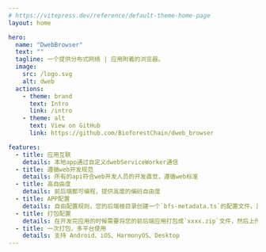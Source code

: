 ```yaml
---
# https://vitepress.dev/reference/default-theme-home-page
layout: home

hero:
  name: "DwebBrowser"
  text: ""
  tagline: 一个提供分布式网络 | 应用附着的浏览器。
  image:
    src: /logo.svg
    alt: dweb
  actions:
    - theme: brand
      text: Intro
      link: /intro
    - theme: alt
      text: View on GitHub
      link: https://github.com/BioforestChain/dweb_browser

features:
  - title: 应用互联
    details: 本地app通过自定义dwebServiceWorker通信
  - title: 遵循web开发规范
    details: 所有的api符合web开发人员的开发直觉，遵循web标准
  - title: 高自由度
    details: 前后端都可编程，提供高度的编码自由度
  - title: APP配置
    details: 自由配置规则，您的后端根目录创建一个`bfs-metadata.ts`的配置文件，具体查看后端配置
  - title: 打包配置
    details: 在开发完应用的时候需要将您的前后端应用打包成`xxxx.zip`文件，然后上传到任何地方
  - title: 一次打包，多平台使用
    details: 支持 Android、iOS、HarmonyOS、Desktop
---
```

